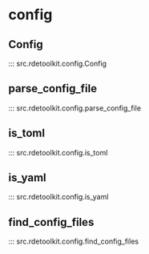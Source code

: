 # config

## Config

::: src.rdetoolkit.config.Config

## parse_config_file

::: src.rdetoolkit.config.parse_config_file

## is_toml

::: src.rdetoolkit.config.is_toml

## is_yaml

::: src.rdetoolkit.config.is_yaml

## find_config_files

::: src.rdetoolkit.config.find_config_files
